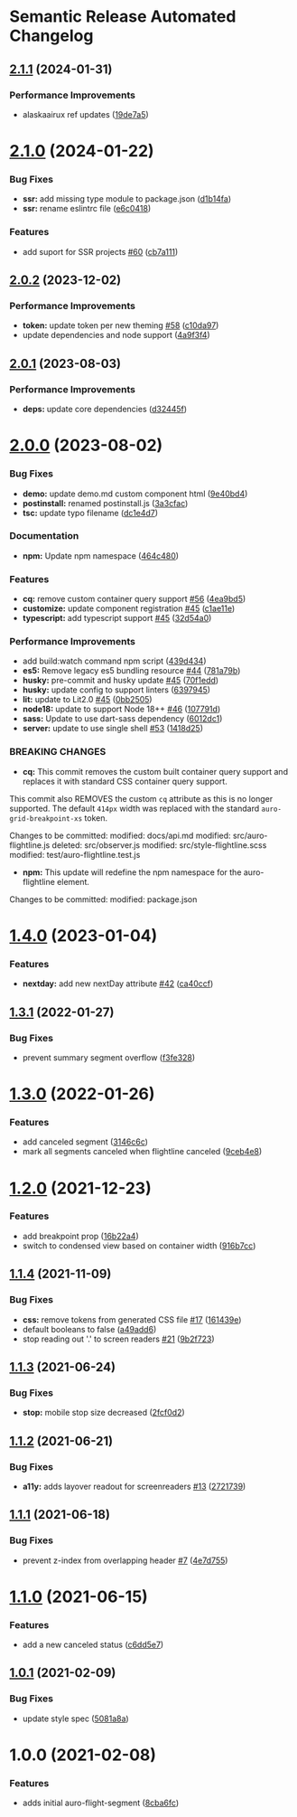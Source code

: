 # Semantic Release Automated Changelog

## [2.1.1](https://github.com/AlaskaAirlines/auro-flightline/compare/v2.1.0...v2.1.1) (2024-01-31)


### Performance Improvements

* alaskaairux ref updates ([19de7a5](https://github.com/AlaskaAirlines/auro-flightline/commit/19de7a58804c5bcb1a9e8f31b76d170b620fc98f))

# [2.1.0](https://github.com/AlaskaAirlines/auro-flightline/compare/v2.0.2...v2.1.0) (2024-01-22)


### Bug Fixes

* **ssr:** add missing type module to package.json ([d1b14fa](https://github.com/AlaskaAirlines/auro-flightline/commit/d1b14fa2aa76df8806254173dfbc320f47ae31cd))
* **ssr:** rename eslintrc file ([e6c0418](https://github.com/AlaskaAirlines/auro-flightline/commit/e6c0418489648d74030de487a4fc5292bcf937d9))


### Features

* add suport for SSR projects [#60](https://github.com/AlaskaAirlines/auro-flightline/issues/60) ([cb7a111](https://github.com/AlaskaAirlines/auro-flightline/commit/cb7a1118f05b008f7408e20042a8fd0e7e9a8ba5))

## [2.0.2](https://github.com/AlaskaAirlines/auro-flightline/compare/v2.0.1...v2.0.2) (2023-12-02)


### Performance Improvements

* **token:** update token per new theming [#58](https://github.com/AlaskaAirlines/auro-flightline/issues/58) ([c10da97](https://github.com/AlaskaAirlines/auro-flightline/commit/c10da97eab1e15c71640235fca8a385a05a7c7f1))
* update dependencies and node support ([4a9f3f4](https://github.com/AlaskaAirlines/auro-flightline/commit/4a9f3f48a33b3683a4d9cd252cbf0a57824cfa02))

## [2.0.1](https://github.com/AlaskaAirlines/auro-flightline/compare/v2.0.0...v2.0.1) (2023-08-03)


### Performance Improvements

* **deps:** update core dependencies ([d32445f](https://github.com/AlaskaAirlines/auro-flightline/commit/d32445f0d1b016ff4f1aac1ebd30ed3a0fab8931))

# [2.0.0](https://github.com/AlaskaAirlines/auro-flightline/compare/v1.4.0...v2.0.0) (2023-08-02)


### Bug Fixes

* **demo:** update demo.md custom component html ([9e40bd4](https://github.com/AlaskaAirlines/auro-flightline/commit/9e40bd46fc3f70e4a09edc01b85241b6320f7dee))
* **postinstall:** renamed postinstall.js ([3a3cfac](https://github.com/AlaskaAirlines/auro-flightline/commit/3a3cfac288d2b0b7a3cbc25058d2627fe25080e0))
* **tsc:** update typo filename ([dc1e4d7](https://github.com/AlaskaAirlines/auro-flightline/commit/dc1e4d7cf44db8eb14cb3ef028da2b4a48a96d80))


### Documentation

* **npm:** Update npm namespace ([464c480](https://github.com/AlaskaAirlines/auro-flightline/commit/464c48018ef27cdbd4f930ad3a2b568e52b840cb))


### Features

* **cq:** remove custom container query support [#56](https://github.com/AlaskaAirlines/auro-flightline/issues/56) ([4ea9bd5](https://github.com/AlaskaAirlines/auro-flightline/commit/4ea9bd50ca7dc12031fa16697cd7d987b2102dfd))
* **customize:** update component registration [#45](https://github.com/AlaskaAirlines/auro-flightline/issues/45) ([c1ae11e](https://github.com/AlaskaAirlines/auro-flightline/commit/c1ae11e0db69f0e8b2bae6c4e7ea147aa018e43b))
* **typescript:** add typescript support [#45](https://github.com/AlaskaAirlines/auro-flightline/issues/45) ([32d54a0](https://github.com/AlaskaAirlines/auro-flightline/commit/32d54a0ab07cbd577a7ed8575fc4cc8fa5e40f31))


### Performance Improvements

* add build:watch command npm script ([439d434](https://github.com/AlaskaAirlines/auro-flightline/commit/439d4342b4ef80f2a1d0eaab0074a44392576815))
* **es5:** Remove legacy es5 bundling resource [#44](https://github.com/AlaskaAirlines/auro-flightline/issues/44) ([781a79b](https://github.com/AlaskaAirlines/auro-flightline/commit/781a79b41ca22cc650cd48196ed8a6b7a9c7be76))
* **husky:** pre-commit and husky update [#45](https://github.com/AlaskaAirlines/auro-flightline/issues/45) ([70f1edd](https://github.com/AlaskaAirlines/auro-flightline/commit/70f1eddbe87067860e4b0a4abbc7bb7c314ef37c))
* **husky:** update config to support linters ([6397945](https://github.com/AlaskaAirlines/auro-flightline/commit/63979453b6db20e3b53fea0058670c23923caf09))
* **lit:** update to Lit2.0 [#45](https://github.com/AlaskaAirlines/auro-flightline/issues/45) ([0bb2505](https://github.com/AlaskaAirlines/auro-flightline/commit/0bb2505ac5b2be7355e181c30bbdc362bde4c184))
* **node18:** update to support Node 18++ [#46](https://github.com/AlaskaAirlines/auro-flightline/issues/46) ([107791d](https://github.com/AlaskaAirlines/auro-flightline/commit/107791d808fd73b4d29c0283735d5fc9200f4c85))
* **sass:** Update to use dart-sass dependency ([6012dc1](https://github.com/AlaskaAirlines/auro-flightline/commit/6012dc10707ffd9e6ba955caff30aeacbf226588))
* **server:** update to use single shell [#53](https://github.com/AlaskaAirlines/auro-flightline/issues/53) ([1418d25](https://github.com/AlaskaAirlines/auro-flightline/commit/1418d25a6b41ec153f16582a5679dcbbce364e22))


### BREAKING CHANGES

* **cq:** This commit removes the custom built
container query support and replaces it with standard
CSS container query support.

This commit also REMOVES the custom `cq` attribute as this
is no longer supported. The default `414px` width was replaced
with the standard `auro-grid-breakpoint-xs` token.

Changes to be committed:
modified:   docs/api.md
modified:   src/auro-flightline.js
deleted:    src/observer.js
modified:   src/style-flightline.scss
modified:   test/auro-flightline.test.js
* **npm:** This update will redefine the npm namespace
for the auro-flightline element.

Changes to be committed:
	modified:   package.json

# [1.4.0](https://github.com/AlaskaAirlines/auro-flightline/compare/v1.3.1...v1.4.0) (2023-01-04)


### Features

* **nextday:** add new nextDay attribute [#42](https://github.com/AlaskaAirlines/auro-flightline/issues/42) ([ca40ccf](https://github.com/AlaskaAirlines/auro-flightline/commit/ca40ccf674e2a48868bef7946043a146b92f245a))

## [1.3.1](https://github.com/AlaskaAirlines/auro-flightline/compare/v1.3.0...v1.3.1) (2022-01-27)


### Bug Fixes

* prevent summary segment overflow ([f3fe328](https://github.com/AlaskaAirlines/auro-flightline/commit/f3fe328b17d13e9a3362c34a55649f26569ad00f))

# [1.3.0](https://github.com/AlaskaAirlines/auro-flightline/compare/v1.2.0...v1.3.0) (2022-01-26)


### Features

* add canceled segment ([3146c6c](https://github.com/AlaskaAirlines/auro-flightline/commit/3146c6c411214963ca9c4b8696baf79aebd03ad7))
* mark all segments canceled when flightline canceled ([9ceb4e8](https://github.com/AlaskaAirlines/auro-flightline/commit/9ceb4e85adb5777833e2b0606f9b3c320278e64f))

# [1.2.0](https://github.com/AlaskaAirlines/auro-flightline/compare/v1.1.4...v1.2.0) (2021-12-23)


### Features

* add breakpoint prop ([16b22a4](https://github.com/AlaskaAirlines/auro-flightline/commit/16b22a4c7a95ca30a4182d24faeae487acf6cfe3))
* switch to condensed view based on container width ([916b7cc](https://github.com/AlaskaAirlines/auro-flightline/commit/916b7cc30b845047824d957e5f1d99b7c4c33f2f))

## [1.1.4](https://github.com/AlaskaAirlines/auro-flightline/compare/v1.1.3...v1.1.4) (2021-11-09)


### Bug Fixes

* **css:** remove tokens from generated CSS file [#17](https://github.com/AlaskaAirlines/auro-flightline/issues/17) ([161439e](https://github.com/AlaskaAirlines/auro-flightline/commit/161439e6333dcb35d195f28fa4e8770ef45f5c6d))
* default booleans to false ([a49add6](https://github.com/AlaskaAirlines/auro-flightline/commit/a49add6f285c6d315b9540f3805874ed68407ba7))
* stop reading out '.' to screen readers [#21](https://github.com/AlaskaAirlines/auro-flightline/issues/21) ([9b2f723](https://github.com/AlaskaAirlines/auro-flightline/commit/9b2f723ef62aea668157fb9b0eaf8150d4bea779))

## [1.1.3](https://github.com/AlaskaAirlines/auro-flightline/compare/v1.1.2...v1.1.3) (2021-06-24)


### Bug Fixes

* **stop:** mobile stop size decreased ([2fcf0d2](https://github.com/AlaskaAirlines/auro-flightline/commit/2fcf0d2b761175035513151181b8596228b80d14))

## [1.1.2](https://github.com/AlaskaAirlines/auro-flightline/compare/v1.1.1...v1.1.2) (2021-06-21)


### Bug Fixes

* **a11y:** adds layover readout for screenreaders [#13](https://github.com/AlaskaAirlines/auro-flightline/issues/13) ([2721739](https://github.com/AlaskaAirlines/auro-flightline/commit/2721739cd3e6dd3d993624cc9d0050c181d1d7b3))

## [1.1.1](https://github.com/AlaskaAirlines/auro-flightline/compare/v1.1.0...v1.1.1) (2021-06-18)


### Bug Fixes

* prevent z-index from overlapping header [#7](https://github.com/AlaskaAirlines/auro-flightline/issues/7) ([4e7d755](https://github.com/AlaskaAirlines/auro-flightline/commit/4e7d755759a36b5b8c72babb2e1f7e73cb1b991b))

# [1.1.0](https://github.com/AlaskaAirlines/auro-flightline/compare/v1.0.1...v1.1.0) (2021-06-15)


### Features

* add a new canceled status ([c6dd5e7](https://github.com/AlaskaAirlines/auro-flightline/commit/c6dd5e7094cf26325f1ad936bba741eb1c10ac67))

## [1.0.1](https://github.com/AlaskaAirlines/auro-flightline/compare/v1.0.0...v1.0.1) (2021-02-09)


### Bug Fixes

* update style spec ([5081a8a](https://github.com/AlaskaAirlines/auro-flightline/commit/5081a8a77e853fc5f95b81f20f5c416ba771fc89))

# 1.0.0 (2021-02-08)


### Features

* adds initial auro-flight-segment ([8cba6fc](https://github.com/AlaskaAirlines/auro-flightline/commit/8cba6fcb252928e703bccb0ba98067da28b8d8fc))
